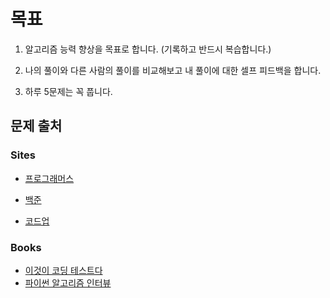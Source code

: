 # 목표

1. 알고리즘 능력 향상을 목표로 합니다. (기록하고 반드시 복습합니다.)

2. 나의 풀이와 다른 사람의 풀이를 비교해보고 내 풀이에 대한 셀프 피드백을 합니다.

3. 하루 5문제는 꼭 풉니다.   

   
   
## 문제 출처

### Sites

- [프로그래머스](https://programmers.co.kr/learn/challenges)

- [백준](https://www.acmicpc.net/)

- [코드업](https://www.codeup.kr)

  

### Books

- [이것이 코딩 테스트다](https://digital.kyobobook.co.kr/digital/ebook/ebookDetail.ink?selectedLargeCategory=001&ejkGb=EBK&barcode=4801162243078)
- [파이썬 알고리즘 인터뷰](http://www.yes24.com/Product/Goods/91084402)
